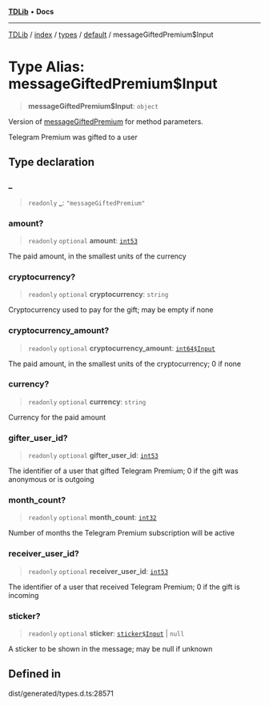 [**TDLib**](../../../../../../README.md) • **Docs**

***

[TDLib](../../../../../../modules.md) / [index](../../../../../README.md) / [types](../../../README.md) / [default](../README.md) / messageGiftedPremium$Input

# Type Alias: messageGiftedPremium$Input

> **messageGiftedPremium$Input**: `object`

Version of [messageGiftedPremium](messageGiftedPremium.md) for method parameters.

Telegram Premium was gifted to a user

## Type declaration

### \_

> `readonly` **\_**: `"messageGiftedPremium"`

### amount?

> `readonly` `optional` **amount**: [`int53`](int53.md)

The paid amount, in the smallest units of the currency

### cryptocurrency?

> `readonly` `optional` **cryptocurrency**: `string`

Cryptocurrency used to pay for the gift; may be empty if none

### cryptocurrency\_amount?

> `readonly` `optional` **cryptocurrency\_amount**: [`int64$Input`](int64$Input.md)

The paid amount, in the smallest units of the cryptocurrency; 0 if none

### currency?

> `readonly` `optional` **currency**: `string`

Currency for the paid amount

### gifter\_user\_id?

> `readonly` `optional` **gifter\_user\_id**: [`int53`](int53.md)

The identifier of a user that gifted Telegram Premium; 0 if the gift was anonymous or is outgoing

### month\_count?

> `readonly` `optional` **month\_count**: [`int32`](int32.md)

Number of months the Telegram Premium subscription will be active

### receiver\_user\_id?

> `readonly` `optional` **receiver\_user\_id**: [`int53`](int53.md)

The identifier of a user that received Telegram Premium; 0 if the gift is incoming

### sticker?

> `readonly` `optional` **sticker**: [`sticker$Input`](sticker$Input.md) \| `null`

A sticker to be shown in the message; may be null if unknown

## Defined in

dist/generated/types.d.ts:28571
